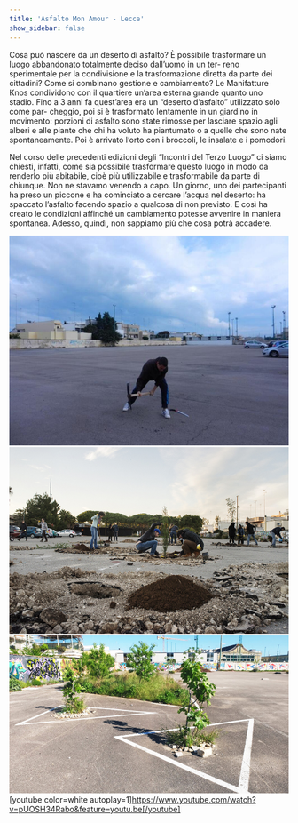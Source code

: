 ```yaml
---
title: 'Asfalto Mon Amour - Lecce'
show_sidebar: false
---
```


Cosa può nascere da un deserto di asfalto?
È possibile trasformare un luogo abbandonato totalmente deciso dall’uomo in un ter-
reno sperimentale per la condivisione e la trasformazione diretta da parte dei cittadini?
Come si combinano gestione e cambiamento?
Le Manifatture Knos condividono con il quartiere un’area esterna grande quanto uno
stadio. Fino a 3 anni fa quest’area era un “deserto d’asfalto” utilizzato solo come par-
cheggio, poi si è trasformato lentamente in un giardino in movimento: porzioni di
asfalto sono state rimosse per lasciare spazio agli alberi e alle piante che chi ha voluto
ha piantumato o a quelle che sono nate spontaneamente. Poi è arrivato l’orto con i
broccoli, le insalate e i pomodori.

Nel corso delle precedenti edizioni degli “Incontri del Terzo Luogo” ci siamo chiesti,
infatti, come sia possibile trasformare questo luogo in modo da renderlo più abitabile,
cioè più utilizzabile e trasformabile da parte di chiunque. Non ne stavamo venendo a
capo. Un giorno, uno dei partecipanti ha preso un piccone e ha cominciato a cercare
l’acqua nel deserto: ha spaccato l’asfalto facendo spazio a qualcosa di non previsto.
E così ha creato le condizioni affinché un cambiamento potesse avvenire in maniera
spontanea. Adesso, quindi, non sappiamo più che cosa potrà accadere.

![](Lecce_Knos-AsfaltoMonAmour01.jpg)
![](Lecce_Knos-AsfaltoMonAmour02.jpg)
![](Lecce_Knos-AsfaltoMonAmour03.jpg)
[youtube color=white autoplay=1]https://www.youtube.com/watch?v=pUOSH34Rabo&feature=youtu.be[/youtube]
